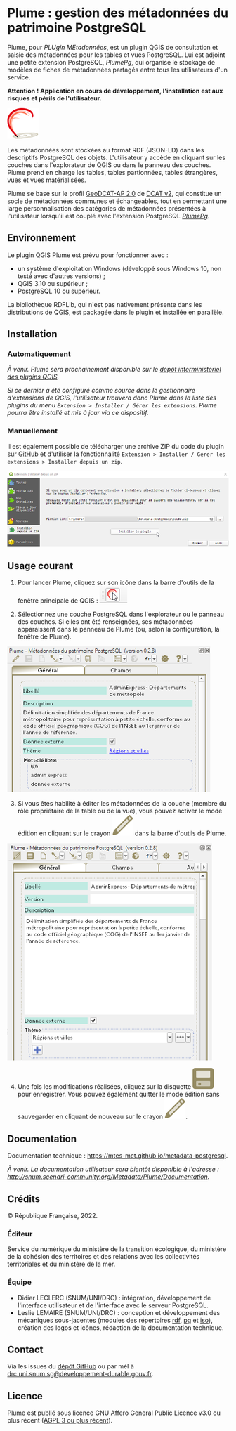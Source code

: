 # Plume : gestion des métadonnées du patrimoine PostgreSQL

Plume, pour *PLUgin MEtadonnées*, est un plugin QGIS de consultation et saisie des métadonnées pour les tables et vues PostgreSQL. Lui est adjoint une petite extension PostgreSQL, *PlumePg*, qui organise le stockage de modèles de fiches de métadonnées partagés entre tous les utilisateurs d'un service.

**Attention ! Application en cours de développement, l'installation est aux risques et périls de l'utilisateur.**

![Logo](plume/flyers/plume1.png)

Les métadonnées sont stockées au format RDF (JSON-LD) dans les descriptifs PostgreSQL des objets. L'utilisateur y accède en cliquant sur les couches dans l'explorateur de QGIS ou dans le panneau des couches. Plume prend en charge les tables, tables partionnées, tables étrangères, vues et vues matérialisées.

Plume se base sur le profil [GeoDCAT-AP 2.0](https://semiceu.github.io/GeoDCAT-AP/releases/2.0.0/) de [DCAT v2](https://www.w3.org/TR/vocab-dcat-2/), qui constitue un socle de métadonnées communes et échangeables, tout en permettant une large personnalisation des catégories de métadonnées présentées à l'utilisateur lorsqu'il est couplé avec l'extension PostgreSQL *[PlumePg](/postgresql)*.

## Environnement

Le plugin QGIS Plume est prévu pour fonctionner avec :
- un système d'exploitation Windows (développé sous Windows 10, non testé avec d'autres versions) ;
- QGIS 3.10 ou supérieur ;
- PostgreSQL 10 ou supérieur.

La bibliothèque RDFLib, qui n'est pas nativement présente dans les distributions de QGIS, est packagée dans le plugin et installée en parallèle.

## Installation

### Automatiquement

*À venir. Plume sera prochainement disponible sur le [dépôt interministériel des plugins QGIS](http://piece-jointe-carto.developpement-durable.gouv.fr/NAT002/QGIS/plugins/plugins.xml).*

*Si ce dernier a été configuré comme source dans le gestionnaire d'extensions de QGIS, l'utilisateur trouvera donc Plume dans la liste des plugins du menu `Extension > Installer / Gérer les extensions`. Plume pourra être installé et mis à jour via ce dispositif.*

### Manuellement

Il est également possible de télécharger une archive ZIP du code du plugin sur [GitHub](https://github.com/MTES-MCT/metadata-postgresql) et d'utiliser la fonctionnalité `Extension > Installer / Gérer les extensions > Installer depuis un zip`.

![Boîte de dialogue 'Installer depuis un zip'](plume/flyers/installe_zip.png)


## Usage courant

1. Pour lancer Plume, cliquez sur son icône dans la barre d'outils de la fenêtre principale de QGIS : ![Lancement via la barre d'outils QGIS](plume/flyers/launch_from_toolsbar.png)

2. Sélectionnez une couche PostgreSQL dans l'explorateur ou le panneau des couches. Si elles ont été renseignées, ses métadonnées apparaissent dans le panneau de Plume (ou, selon la configuration, la fenêtre de Plume).

![Formulaire en mode lecture](plume/flyers/plume_read.png)

3. Si vous êtes habilité à éditer les métadonnées de la couche (membre du rôle propriétaire de la table ou de la vue), vous pouvez activer le mode édition en cliquant sur le crayon ![read.svg](/plume/icons/general/read.svg) dans la barre d'outils de Plume.

![Formulaire en mode édition](plume/flyers/plume_edit.png)

4. Une fois les modifications réalisées, cliquez sur la disquette ![Bouton de sauvegarde](/plume/icons/general/save.svg) pour enregistrer. Vous pouvez également quitter le mode édition sans sauvegarder en cliquant de nouveau sur le crayon ![Bouton d'activation du mode édition](/plume/icons/general/read.svg).


## Documentation

Documentation technique : https://mtes-mct.github.io/metadata-postgresql.

*À venir. La documentation utilisateur sera bientôt disponible à l'adresse : http://snum.scenari-community.org/Metadata/Plume/Documentation.*

## Crédits

© République Française, 2022.

### Éditeur

Service du numérique du ministère de la transition écologique, du ministère de la cohésion des territoires et des relations avec les collectivités territoriales et du ministère de la mer.

### Équipe

- Didier LECLERC (SNUM/UNI/DRC) : intégration, développement de l'interface utilisateur et de l'interface avec le serveur PostgreSQL.
- Leslie LEMAIRE (SNUM/UNI/DRC) : conception et développement des mécaniques sous-jacentes (modules des répertoires [rdf](/plume/rdf), [pg](/plume/pg) et [iso](/plume/iso)), création des logos et icônes, rédaction de la documentation technique.

## Contact

Via les issues du [dépôt GitHub](https://github.com/MTES-MCT/metadata-postgresql) ou par mél à drc.uni.snum.sg@developpement-durable.gouv.fr.


## Licence

Plume est publié sous licence GNU Affero General Public Licence v3.0 ou plus récent ([AGPL 3 ou plus récent](https://spdx.org/licenses/AGPL-3.0-or-later.html)).

